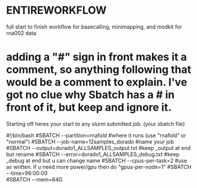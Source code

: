 # ENTIREWORKFLOW
full start to finish workflow for basecalling, minimapping, and modkit for rna002 data


# adding a "#" sign in front makes it a comment, so anything following that would be a comment to explain. I've got no clue why Sbatch has a # in front of it, but keep and ignore it.

Starting off heres your start to any slurm submitted job. (your sbatch file)


#!/bin/bash
#SBATCH --partition=rnafold                       #where it runs (use "rnafold" or "normal")
#SBATCH --job-name=12samples_dorado                     #name your job 
#SBATCH --output=dorado1_ALLSAMPLES_output.txt              #keep _output at end but rename
#SBATCH --error=dorado1_ALLSAMPLES_debug.txt          #keep _debug at end but u can change name
#SBATCH --cpus-per-task=2   #use as written. if u need more power/gpu then do "gpus-per-node=1" 
#SBATCH --time=96:00:00           
#SBATCH --mem=64G  

